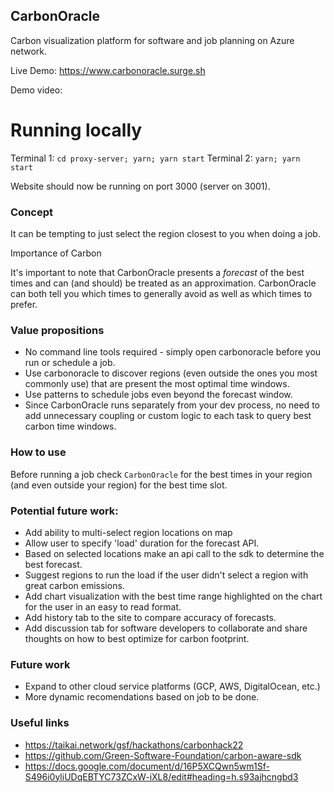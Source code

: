 CarbonOracle
---

Carbon visualization platform for software and job planning on Azure network.

Live Demo: <a href='https://www.carbonoracle.surge.sh' target="_blank">https://www.carbonoracle.surge.sh</a>

Demo video:

# Running locally
Terminal 1: `cd proxy-server; yarn; yarn start`
Terminal 2: `yarn; yarn start`

Website should now be running on port 3000 (server on 3001).

### Concept

It can be tempting to just select the region closest to you when doing a job.

Importance of Carbon

It's important to note that CarbonOracle presents a *forecast* of the best times and can (and should) be treated as an approximation. CarbonOracle can both tell you which times to generally avoid as well as which times to prefer.

### Value propositions
* No command line tools required - simply open carbonoracle before you run or schedule a job.
* Use carbonoracle to discover regions (even outside the ones you most commonly use) that are present the most optimal time windows.
* Use patterns to schedule jobs even beyond the forecast window.
* Since CarbonOracle runs separately from your dev process, no need to add unnecessary coupling or custom logic to each task to query best carbon time windows.

### How to use

Before running a job check `CarbonOracle` for the best times in your region (and even outside your region) for the best time slot.


### Potential future work:
* Add ability to multi-select region locations on map
* Allow user to specify 'load' duration for the forecast API.
* Based on selected locations make an api call to the sdk to determine the best forecast.
* Suggest regions to run the load if the user didn't select a region with great carbon emissions.
* Add chart visualization with the best time range highlighted on the chart for the user in an easy to read format.
* Add history tab to the site to compare accuracy of forecasts.
* Add discussion tab for software developers to collaborate and share thoughts on how to best optimize for carbon footprint.


### Future work

* Expand to other cloud service platforms (GCP, AWS, DigitalOcean, etc.)
* More dynamic recomendations based on job to be done.

### Useful links
* https://taikai.network/gsf/hackathons/carbonhack22
* https://github.com/Green-Software-Foundation/carbon-aware-sdk
* https://docs.google.com/document/d/16P5XCQwn5wm1Sf-S496i0yliUDqEBTYC73ZCxW-iXL8/edit#heading=h.s93ajhcngbd3